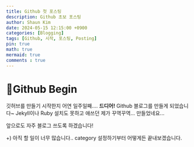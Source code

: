 ```yaml
---
title: Github 첫 포스팅
description: Github 초보 포스팅
author: Shaun Kim
date: 2024-05-15 12:15:00 +0900
categories: [Blogging]
tags: [Github, 시작, 포스팅, Posting]
pin: true
math: true
mermaid: true
comments : true
---
```


# Github Begin

깃허브를 만들기 시작한지 어연 일주일째.... **드디어!** Github 블로그를 만들게 되었습니다~
Jekyll이나 Ruby 설치도 못하고 애쓰던 제가 꾸역꾸역... 만들었네요...

앞으로도 자주 블로그 쓰도록 하겠습니다!

+) 아직 할 일이 너무 많습니다.. category 설정하기부터 어떻게든 끝내보겠습니다.